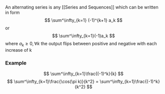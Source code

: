 An alternating series is any [[Series and Sequences]] which can be written in form 
$$
\sum^\infty_{k=1} (-1)^{k+1} a_k
$$
or
$$
\sum^\infty_{k=1}(-1)a_k
$$
where $a_k\geq0,\forall k$
the output flips between positive and negative with each increase of k
### Example
$$
\sum^\infty_{k=1}\frac{(-1)^k}{k}
$$
$$
\sum^\infty_{k=1}\frac{\cos(\pi k)}{k^2} = \sum^\infty_{k=1}\frac{(-1)^k}{k^2}
$$


